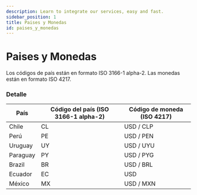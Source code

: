 ```yaml
---
description: Learn to integrate our services, easy and fast.
sidebar_position: 1
title: Paises y Monedas
id: paises_y_monedas
---
```


# Paises y Monedas

Los códigos de país están en formato ISO 3166-1 alpha-2. Las monedas están en formato ISO 4217.

### Detalle

| País | Código del país (ISO 3166-1 alpha-2) | Código de moneda (ISO 4217) |
| -------- | ------- | ------- |
| Chile | CL | USD / CLP |
| Perú  | PE | USD / PEN |
| Uruguay | UY| USD / UYU |
| Paraguay | PY | USD / PYG |
| Brazil | 	BR | USD / BRL |
| Ecuador | EC | USD |
| México | MX | USD / MXN |
